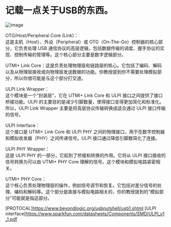 # 记载一点关于USB的东西。
![image](https://github.com/user-attachments/assets/a61b4da1-8b0a-497c-afb1-5008269e76c1)   

OTG/Host/Peripheral Core (Link)：    
这是主机（Host）、外设（Peripheral）或 OTG（On-The-Go）控制器的核心部分，它负责处理 USB 通信协议的高层逻辑，包括数据传输的调度、握手协议的实现、控制传输的管理等。这个核心部分主要是数字逻辑部分。

UTMI+ Link Core：这是负责处理物理层和链路层的核心。它包括了编码、解码以及从物理层接收或向物理层发送数据的功能。你教授提到你不需要处理模拟部分，所以你很可能是与这个部分打交道。

ULPI Link Wrapper：     
这个模块是一个“封装层”，它在 UTMI+ Link Core 和 ULPI 接口之间提供了接口桥接功能。ULPI 的主要目的是减少引脚数量，使得接口变得更加简化和标准化。所以，ULPI Link Wrapper 主要是将高层协议传输转换成适合通过 ULPI 接口传输的信号。

ULPI Interface：    
这个接口是 UTMI+ Link Core 和 ULPI PHY 之间的物理接口，用于在数字控制器和模拟收发器（PHY）之间传递信号。ULPI 接口通过降低引脚数简化了连接。   

ULPI PHY Wrapper：   
这是 ULPI PHY 的一部分，它起到了桥接和转换的作用。它将从 ULPI 接口接收的信号转换为可以由 UTMI+ PHY Core 理解的信号。这个模块和模拟电路紧密相关。   

UTMI+ PHY Core：   
这个核心负责处理物理层的操作，例如信号调节和恢复。它包括对差分信号的处理、编码和解码等。这个部分是直接与模拟电路相关的，你的教授提到的“模拟部分”可能就是指这部分。   


[PROTOCAL]https://www.beyondlogic.org/usbnutshell/usb1.shtml
[ULPI interface]https://www.sparkfun.com/datasheets/Components/SMD/ULPI_v1_1.pdf




